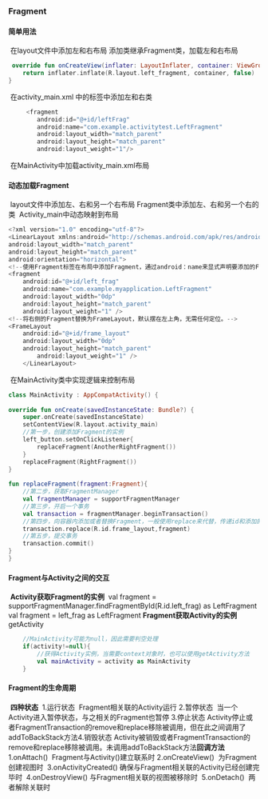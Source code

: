 ### Fragment

#### 简单用法

​	在layout文件中添加左和右布局
​	添加类继承Fragment类，加载左和右布局 

```kotlin
 override fun onCreateView(inflater: LayoutInflater, container: ViewGroup?, savedInstanceState: Bundle?): View? {
    return inflater.inflate(R.layout.left_fragment, container, false)
}
```
​	在activity_main.xml 中的<fragment>标签中添加左和右类

```kotlin
  	 <fragment
        android:id="@+id/leftFrag"
        android:name="com.example.activitytest.LeftFragment"
        android:layout_width="match_parent"
        android:layout_height="match_parent"
        android:layout_weight="1"/>
```

​	在MainActivity中加载activity_main.xml布局

#### 动态加载Fragment

​	layout文件中添加左、右和另一个右布局
​	Fragment类中添加左、右和另一个右的类
​	Activity_main中动态映射到布局

```kotlin
<?xml version="1.0" encoding="utf-8"?>
<LinearLayout xmlns:android="http://schemas.android.com/apk/res/android"
android:layout_width="match_parent"
android:layout_height="match_parent"
android:orientation="horizontal">
<!--使用Fragment标签在布局中添加Fragment，通过android：name来显式声明要添加的Fragment名，注意加上包名-->
<fragment
    android:id="@+id/left_frag"
    android:name="com.example.myapplication.LeftFragment"
    android:layout_width="0dp"
    android:layout_height="match_parent"
    android:layout_weight="1" />
<!--将右侧的Fragment替换为FrameLayout，默认摆在左上角，无需任何定位。-->
<FrameLayout
    android:id="@+id/frame_layout"
    android:layout_width="0dp"
    android:layout_height="match_parent"
    	android:layout_weight="1" />
	</LinearLayout>
```
​	在MainActivity类中实现逻辑来控制布局

```kotlin
class MainActivity : AppCompatActivity() {
 
override fun onCreate(savedInstanceState: Bundle?) {
    super.onCreate(savedInstanceState)
    setContentView(R.layout.activity_main)
    //第一步，创建添加Fragment的实例
    left_button.setOnClickListener{
        replaceFragment(AnotherRightFragment())
    }
    replaceFragment(RightFragment())
}
 
fun replaceFragment(fragment:Fragment){
    //第二步，获取FragmentManager
    val fragmentManager = supportFragmentManager
    //第三步，开启一个事务
    val transaction = fragmentManager.beginTransaction()
    //第四步，向容器内添加或者替换Fragment，一般使用replace来代替，传递id和添加的Fragment实例
    transaction.replace(R.id.frame_layout,fragment)
    //第五步，提交事务
    transaction.commit()
}
}
```
#### Fragment与Activity之间的交互

​	**Activity获取Fragment的实例**
​		 val fragment = supportFragmentManager.findFragmentById(R.id.left_frag) as LeftFragment
​		  val fragment = left_frag as LeftFragment 
​	**Fragment获取Activity的实例**
​		getActivity

```kotlin
    //MainActivity可能为null，因此需要判空处理
    if(activity!=null){
        //获得Activity实例，当需要context对象时，也可以使用getActivity方法
        val mainActivity = activity as MainActivity
    }
```
#### Fragment的生命周期

​	**四种状态**
​		1.运行状态
​			Fragment相关联的Activity运行
​		2.暂停状态
​			当一个Activity进入暂停状态，与之相关的Fragment也暂停
​		3.停止状态
​			Activity停止或者FragmentTransaction的remove和replace移除被调用，但在此之间调用了addToBackStack方法
​		4.销毁状态
​			Activity被销毁或者FragmentTransaction的remove和replace移除被调用。未调用addToBackStack方法
​	**回调方法**
​		1.onAttach()
​			Fragment与Activity()建立联系时
​		2.onCreateView()
​			为Fragment创建视图时
​		3.onActivityCreated()
​			确保与Fragment相关联的Activity已经创建完毕时
​		4.onDestroyView()
​			与Fragment相关联的视图被移除时
​		5.onDetach()
​			两者解除关联时